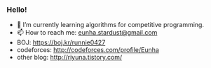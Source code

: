 ### Hello!
- 🌱 I’m currently learning algorithms for competitive programming.
- 📫 How to reach me: eunha.stardust@gmail.com
- BOJ: https://boj.kr/runnie0427
- codeforces: http://codeforces.com/profile/Eunha
- other blog: http://riyuna.tistory.com/

<!--
**riyuna/riyuna** is a ✨ _special_ ✨ repository because its `README.md` (this file) appears on your GitHub profile.

Here are some ideas to get you started:

- 🔭 I’m currently working on ...
- 🌱 I’m currently learning ...
- 👯 I’m looking to collaborate on ...
- 🤔 I’m looking for help with ...
- 💬 Ask me about ...
- 📫 How to reach me: ...
- 😄 Pronouns: ...
- ⚡ Fun fact: ...
-->

